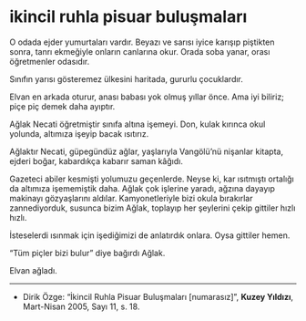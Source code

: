 # ikincil ruhla pisuar buluşmaları

O odada ejder yumurtaları vardır. Beyazı ve sarısı iyice karışıp piştikten sonra, tanrı ekmeğiyle onların canlarına okur. Orada soba
yanar, orası öğretmenler odasıdır.

Sınıfın yarısı gösteremez ülkesini haritada, gururlu çocuklardır.

Elvan en arkada oturur, anası babası yok olmuş yıllar önce. Ama iyi
biliriz; piçe piç demek daha ayıptır.

Ağlak Necati öğretmiştir sınıfa altına işemeyi. Don, kulak kırınca
okul yolunda, altımıza işeyip bacak ısıtırız.

Ağlaktır Necati, güpegündüz ağlar, yaşlarıyla Vangölü’nü nişanlar
kitapta, ejderi boğar, kabardıkça kabarır saman kâğıdı.

Gazeteci abiler kesmişti yolumuzu geçenlerde. Neyse ki, kar ısıtmıştı ortalığı da altımıza işememiştik daha. Ağlak çok işlerine yaradı,
ağzına dayayıp makinayı gözyaşlarını aldılar. Kamyonetleriyle bizi
okula bırakırlar zannediyorduk, susunca bizim Ağlak, toplayıp her
şeylerini çekip gittiler hızlı hızlı.

İsteselerdi ısınmak için işediğimizi de anlatırdık onlara. Oysa gittiler
hemen.

“Tüm piçler bizi bulur” diye bağırdı Ağlak.

Elvan ağladı.

---
- Dirik Özge: “İkincil Ruhla Pisuar Buluşmaları [numarasız]”, **Kuzey Yıldızı**, Mart-Nisan 2005, Sayı 11, s. 18.
